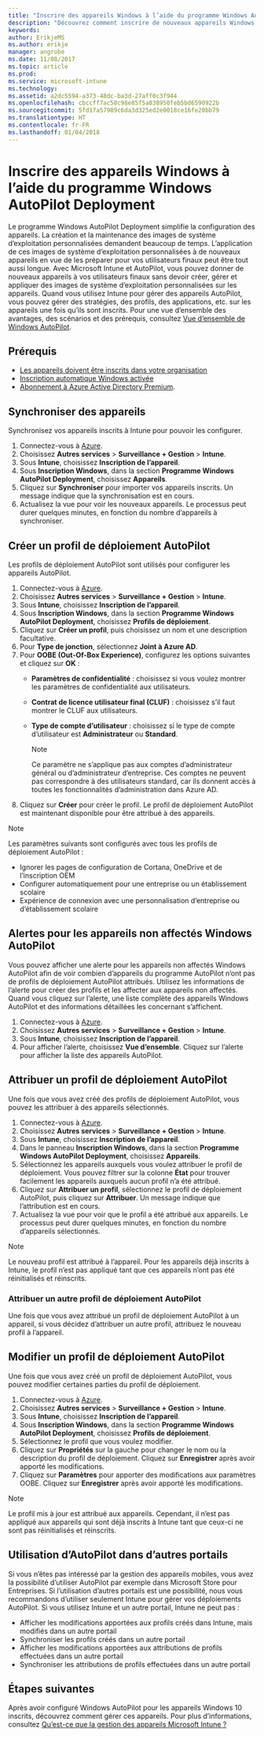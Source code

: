 ```yaml
---
title: "Inscrire des appareils Windows à l’aide du programme Windows AutoPilot Deployment"
description: "Découvrez comment inscrire de nouveaux appareils Windows 10 à l’aide du programme Windows AutoPilot Deployment."
keywords: 
author: ErikjeMS
ms.author: erikje
manager: angrobe
ms.date: 11/08/2017
ms.topic: article
ms.prod: 
ms.service: microsoft-intune
ms.technology: 
ms.assetid: a2dc5594-a373-48dc-ba3d-27aff0c3f944
ms.openlocfilehash: cbccff7ac58c98e85f5a038950feb5bd6590922b
ms.sourcegitcommit: 5fd17a57989c6da3d325ed2e0018ce16fe20bb79
ms.translationtype: HT
ms.contentlocale: fr-FR
ms.lasthandoff: 01/04/2018
---
```

# <a name="enroll-windows-devices-using-windows-autopilot-deployment-program"></a>Inscrire des appareils Windows à l’aide du programme Windows AutoPilot Deployment
Le programme Windows AutoPilot Deployment simplifie la configuration des appareils. La création et la maintenance des images de système d’exploitation personnalisées demandent beaucoup de temps. L’application de ces images de système d’exploitation personnalisées à de nouveaux appareils en vue de les préparer pour vos utilisateurs finaux peut être tout aussi longue. Avec Microsoft Intune et AutoPilot, vous pouvez donner de nouveaux appareils à vos utilisateurs finaux sans devoir créer, gérer et appliquer des images de système d’exploitation personnalisées sur les appareils. Quand vous utilisez Intune pour gérer des appareils AutoPilot, vous pouvez gérer des stratégies, des profils, des applications, etc. sur les appareils une fois qu’ils sont inscrits. Pour une vue d’ensemble des avantages, des scénarios et des prérequis, consultez [Vue d’ensemble de Windows AutoPilot](https://docs.microsoft.com/windows/deployment/windows-10-auto-pilot).

## <a name="prerequisites"></a>Prérequis
- [Les appareils doivent être inscrits dans votre organisation](https://docs.microsoft.com/en-us/windows/deployment/windows-autopilot/windows-10-autopilot#device-registration-and-oobe-customization)
- [Inscription automatique Windows activée](https://docs.microsoft.com/intune-classic/deploy-use/set-up-windows-device-management-with-microsoft-intune#enable-windows-10-automatic-enrollment)
- [Abonnement à Azure Active Directory Premium](https://docs.microsoft.com/azure/active-directory/active-directory-get-started-premium).<!--&#40;[trial subscription](http://go.microsoft.com/fwlink/?LinkID=816845)&#41;-->

## <a name="synchronize-devices"></a>Synchroniser des appareils
Synchronisez vos appareils inscrits à Intune pour pouvoir les configurer.

1. Connectez-vous à [Azure](https://portal.azure.com/).
2. Choisissez **Autres services** > **Surveillance + Gestion** > **Intune**.
3. Sous **Intune**, choisissez **Inscription de l’appareil**.
4. Sous **Inscription Windows**, dans la section **Programme Windows AutoPilot Deployment**, choisissez **Appareils**.
5. Cliquez sur **Synchroniser** pour importer vos appareils inscrits. Un message indique que la synchronisation est en cours.
6. Actualisez la vue pour voir les nouveaux appareils. Le processus peut durer quelques minutes, en fonction du nombre d’appareils à synchroniser.  

## <a name="create-an-autopilot-deployment-profile"></a>Créer un profil de déploiement AutoPilot
Les profils de déploiement AutoPilot sont utilisés pour configurer les appareils AutoPilot.
1. Connectez-vous à [Azure](https://portal.azure.com/). 
2. Choisissez **Autres services** > **Surveillance + Gestion** > **Intune**.
3. Sous **Intune**, choisissez **Inscription de l’appareil**.
4. Sous **Inscription Windows**, dans la section **Programme Windows AutoPilot Deployment**, choisissez **Profils de déploiement**.
5. Cliquez sur **Créer un profil**, puis choisissez un nom et une description facultative. 
6. Pour **Type de jonction**, sélectionnez **Joint à Azure AD**.
7. Pour **OOBE (Out-Of-Box Experience)**, configurez les options suivantes et cliquez sur **OK** : 
   - **Paramètres de confidentialité** : choisissez si vous voulez montrer les paramètres de confidentialité aux utilisateurs. 
   - **Contrat de licence utilisateur final (CLUF)** : choisissez s’il faut montrer le CLUF aux utilisateurs.
   - **Type de compte d’utilisateur** : choisissez si le type de compte d’utilisateur est **Administrateur** ou **Standard**.

     > [!Note]    
     > Ce paramètre ne s’applique pas aux comptes d’administrateur général ou d’administrateur d’entreprise. Ces comptes ne peuvent pas correspondre à des utilisateurs standard, car ils donnent accès à toutes les fonctionnalités d’administration dans Azure AD.
8. Cliquez sur **Créer** pour créer le profil. Le profil de déploiement AutoPilot est maintenant disponible pour être attribué à des appareils.
     
> [!Note]    
> Les paramètres suivants sont configurés avec tous les profils de déploiement AutoPilot :
> - Ignorer les pages de configuration de Cortana, OneDrive et de l’inscription OEM
> - Configurer automatiquement pour une entreprise ou un établissement scolaire
> - Expérience de connexion avec une personnalisation d’entreprise ou d’établissement scolaire    

## <a name="alerts-for-windows-autopilot-unassigned-devices-----163236---"></a>Alertes pour les appareils non affectés Windows AutoPilot  <!-- 163236 -->
Vous pouvez afficher une alerte pour les appareils non affectés Windows AutoPilot afin de voir combien d’appareils du programme AutoPilot n’ont pas de profils de déploiement AutoPilot attribués. Utilisez les informations de l’alerte pour créer des profils et les affecter aux appareils non affectés. Quand vous cliquez sur l’alerte, une liste complète des appareils Windows AutoPilot et des informations détaillées les concernant s’affichent. 
1. Connectez-vous à [Azure](https://portal.azure.com/). 
2. Choisissez **Autres services** > **Surveillance + Gestion** > **Intune**.
3. Sous **Intune**, choisissez **Inscription de l’appareil**.
4. Pour afficher l’alerte, choisissez **Vue d’ensemble**. Cliquez sur l’alerte pour afficher la liste des appareils AutoPilot.  

## <a name="assign-an-autopilot-deployment-profile"></a>Attribuer un profil de déploiement AutoPilot
Une fois que vous avez créé des profils de déploiement AutoPilot, vous pouvez les attribuer à des appareils sélectionnés.

1. Connectez-vous à [Azure](https://portal.azure.com/). 
2. Choisissez **Autres services** > **Surveillance + Gestion** > **Intune**.
3. Sous **Intune**, choisissez **Inscription de l’appareil**.
4. Dans le panneau **Inscription Windows**, dans la section **Programme Windows AutoPilot Deployment**, choisissez **Appareils**.
5. Sélectionnez les appareils auxquels vous voulez attribuer le profil de déploiement. Vous pouvez filtrer sur la colonne **État** pour trouver facilement les appareils auxquels aucun profil n’a été attribué. 
6. Cliquez sur **Attribuer un profil**, sélectionnez le profil de déploiement AutoPilot, puis cliquez sur **Attribuer**. Un message indique que l’attribution est en cours.
7. Actualisez la vue pour voir que le profil a été attribué aux appareils. Le processus peut durer quelques minutes, en fonction du nombre d’appareils sélectionnés. 

> [!Note]
> Le nouveau profil est attribué à l’appareil. Pour les appareils déjà inscrits à Intune, le profil n’est pas appliqué tant que ces appareils n’ont pas été réinitialisés et réinscrits.

### <a name="assign-a-different-autopilot-deployment-profile"></a>Attribuer un autre profil de déploiement AutoPilot
Une fois que vous avez attribué un profil de déploiement AutoPilot à un appareil, si vous décidez d’attribuer un autre profil, attribuez le nouveau profil à l’appareil.  

## <a name="edit-an-autopilot-deployment-profile"></a>Modifier un profil de déploiement AutoPilot 
Une fois que vous avez créé un profil de déploiement AutoPilot, vous pouvez modifier certaines parties du profil de déploiement.   
1. Connectez-vous à [Azure](https://portal.azure.com/). 
2. Choisissez **Autres services** > **Surveillance + Gestion** > **Intune**.
3. Sous **Intune**, choisissez **Inscription de l’appareil**.
4. Sous **Inscription Windows**, dans la section **Programme Windows AutoPilot Deployment**, choisissez **Profils de déploiement**. 
5. Sélectionnez le profil que vous voulez modifier. 
6. Cliquez sur **Propriétés** sur la gauche pour changer le nom ou la description du profil de déploiement. Cliquez sur **Enregistrer** après avoir apporté les modifications. 
7. Cliquez sur **Paramètres** pour apporter des modifications aux paramètres OOBE. Cliquez sur **Enregistrer** après avoir apporté les modifications. 

> [!NOTE]
> Le profil mis à jour est attribué aux appareils. Cependant, il n’est pas appliqué aux appareils qui sont déjà inscrits à Intune tant que ceux-ci ne sont pas réinitialisés et réinscrits. 

## <a name="using-autopilot-in-other-portals"></a>Utilisation d’AutoPilot dans d’autres portails
Si vous n’êtes pas intéressé par la gestion des appareils mobiles, vous avez la possibilité d’utiliser AutoPilot par exemple dans Microsoft Store pour Entreprises. Si l’utilisation d’autres portails est une possibilité, nous vous recommandons d’utiliser seulement Intune pour gérer vos déploiements AutoPilot. Si vous utilisez Intune et un autre portail, Intune ne peut pas :
- Afficher les modifications apportées aux profils créés dans Intune, mais modifiés dans un autre portail
- Synchroniser les profils créés dans un autre portail
- Afficher les modifications apportées aux attributions de profils effectuées dans un autre portail
- Synchroniser les attributions de profils effectuées dans un autre portail

## <a name="next-steps"></a>Étapes suivantes
Après avoir configuré Windows AutoPilot pour les appareils Windows 10 inscrits, découvrez comment gérer ces appareils. Pour plus d’informations, consultez [Qu’est-ce que la gestion des appareils Microsoft Intune ?](https://docs.microsoft.com/intune/device-management)